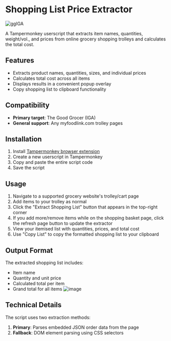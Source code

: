 # Shopping List Price Extractor

<img size=25% alt="ggIGA" src="https://github.com/user-attachments/assets/f8bd6a09-271f-4b5a-87c4-58d1fff708ab" />    

A Tampermonkey userscript that extracts item names, quantities, weight/vol., and prices from online grocery shopping trolleys and calculates the total cost.

## Features

- Extracts product names, quantities, sizes, and individual prices
- Calculates total cost across all items
- Displays results in a convenient popup overlay
- Copy shopping list to clipboard functionality

## Compatibility

- **Primary target**: The Good Grocer (IGA)
- **General support**: Any myfoodlink.com trolley pages

## Installation

1. Install [Tampermonkey browser extension](https://www.tampermonkey.net/)
2. Create a new userscript in Tampermonkey
3. Copy and paste the entire script code
4. Save the script

## Usage

1. Navigate to a supported grocery website's trolley/cart page
2. Add items to your trolley as normal
3. Click the "Extract Shopping List" button that appears in the top-right corner
4. If you add more/remove items while on the shopping basket page, click the refresh page button to update the extractor
5. View your itemised list with quantities, prices, and total cost
6. Use "Copy List" to copy the formatted shopping list to your clipboard

## Output Format

The extracted shopping list includes:
- Item name
- Quantity and unit price
- Calculated total per item
- Grand total for all items
  <img size=20% alt="image" src="https://github.com/user-attachments/assets/72eec2f1-e86e-44c7-8cc7-f9b46302c0d8" />  

## Technical Details

The script uses two extraction methods:
1. **Primary**: Parses embedded JSON order data from the page
2. **Fallback**: DOM element parsing using CSS selectors
